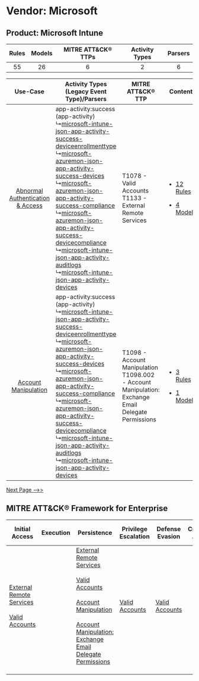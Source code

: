 Vendor: Microsoft
=================
Product: Microsoft Intune
-------------------------
| Rules | Models | MITRE ATT&CK® TTPs | Activity Types | Parsers |
|:-----:|:------:|:------------------:|:--------------:|:-------:|
|  55   |   26   |         6          |       2        |    6    |

|    Use-Case    | Activity Types (Legacy Event Type)/Parsers    | MITRE ATT&CK® TTP    | Content    |
|:----:| ---- | ---- | ---- |
| [Abnormal Authentication & Access](../../../UseCases/uc_abnormal_authentication_&_access.md) |  app-activity:success (app-activity)<br> ↳[microsoft-intune-json-app-activity-success-deviceenrollmenttype](Ps/pC_microsoftintunejsonappactivitysuccessdeviceenrollmenttype.md)<br> ↳[microsoft-azuremon-json-app-activity-success-devices](Ps/pC_microsoftazuremonjsonappactivitysuccessdevices.md)<br> ↳[microsoft-azuremon-json-app-activity-success-compliance](Ps/pC_microsoftazuremonjsonappactivitysuccesscompliance.md)<br> ↳[microsoft-azuremon-json-app-activity-success-devicecompliance](Ps/pC_microsoftazuremonjsonappactivitysuccessdevicecompliance.md)<br> ↳[microsoft-intune-json-app-activity-auditlogs](Ps/pC_microsoftintunejsonappactivityauditlogs.md)<br> ↳[microsoft-intune-json-app-activity-devices](Ps/pC_microsoftintunejsonappactivitydevices.md)<br> | T1078 - Valid Accounts<br>T1133 - External Remote Services<br>    | [<ul><li>12 Rules</li></ul><ul><li>4 Models</li></ul>](RM/r_m_microsoft_microsoft_intune_Abnormal_Authentication_&_Access.md) |
|    [Account Manipulation](../../../UseCases/uc_account_manipulation.md)    |  app-activity:success (app-activity)<br> ↳[microsoft-intune-json-app-activity-success-deviceenrollmenttype](Ps/pC_microsoftintunejsonappactivitysuccessdeviceenrollmenttype.md)<br> ↳[microsoft-azuremon-json-app-activity-success-devices](Ps/pC_microsoftazuremonjsonappactivitysuccessdevices.md)<br> ↳[microsoft-azuremon-json-app-activity-success-compliance](Ps/pC_microsoftazuremonjsonappactivitysuccesscompliance.md)<br> ↳[microsoft-azuremon-json-app-activity-success-devicecompliance](Ps/pC_microsoftazuremonjsonappactivitysuccessdevicecompliance.md)<br> ↳[microsoft-intune-json-app-activity-auditlogs](Ps/pC_microsoftintunejsonappactivityauditlogs.md)<br> ↳[microsoft-intune-json-app-activity-devices](Ps/pC_microsoftintunejsonappactivitydevices.md)<br> | T1098 - Account Manipulation<br>T1098.002 - Account Manipulation: Exchange Email Delegate Permissions<br> | [<ul><li>3 Rules</li></ul><ul><li>1 Models</li></ul>](RM/r_m_microsoft_microsoft_intune_Account_Manipulation.md)    |
[Next Page -->>](2_ds_microsoft_microsoft_intune.md)

MITRE ATT&CK® Framework for Enterprise
--------------------------------------
| Initial Access                                                                                                                                   | Execution | Persistence                                                                                                                                                                                                                                                                                                                                 | Privilege Escalation                                                | Defense Evasion                                                     | Credential Access | Discovery | Lateral Movement | Collection                                                                                                                                                            | Command and Control | Exfiltration | Impact |
| ------------------------------------------------------------------------------------------------------------------------------------------------ | --------- | ------------------------------------------------------------------------------------------------------------------------------------------------------------------------------------------------------------------------------------------------------------------------------------------------------------------------------------------- | ------------------------------------------------------------------- | ------------------------------------------------------------------- | ----------------- | --------- | ---------------- | --------------------------------------------------------------------------------------------------------------------------------------------------------------------- | ------------------- | ------------ | ------ |
| [External Remote Services](https://attack.mitre.org/techniques/T1133)<br><br>[Valid Accounts](https://attack.mitre.org/techniques/T1078)<br><br> |           | [External Remote Services](https://attack.mitre.org/techniques/T1133)<br><br>[Valid Accounts](https://attack.mitre.org/techniques/T1078)<br><br>[Account Manipulation](https://attack.mitre.org/techniques/T1098)<br><br>[Account Manipulation: Exchange Email Delegate Permissions](https://attack.mitre.org/techniques/T1098/002)<br><br> | [Valid Accounts](https://attack.mitre.org/techniques/T1078)<br><br> | [Valid Accounts](https://attack.mitre.org/techniques/T1078)<br><br> |                   |           |                  | [Email Collection](https://attack.mitre.org/techniques/T1114)<br><br>[Email Collection: Email Forwarding Rule](https://attack.mitre.org/techniques/T1114/003)<br><br> |                     |              |        |